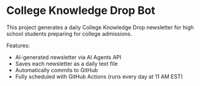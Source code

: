 # College Knowledge Drop Bot

This project generates a daily College Knowledge Drop newsletter for high school students preparing for college admissions.

Features:
- AI-generated newsletter via AI Agents API
- Saves each newsletter as a daily text file
- Automatically commits to GitHub
- Fully scheduled with GitHub Actions (runs every day at 11 AM EST)

